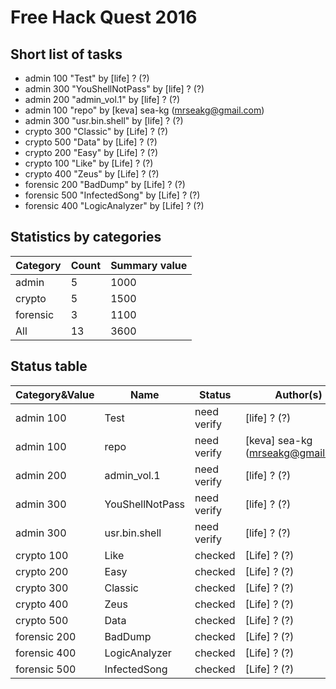 # Free Hack Quest 2016

## Short list of tasks

 * admin 100  "Test" by [life] ? (?)
 * admin 300  "YouShellNotPass" by [life] ? (?)
 * admin 200  "admin_vol.1" by [life] ? (?)
 * admin 100  "repo" by [keva] sea-kg (mrseakg@gmail.com)
 * admin 300  "usr.bin.shell" by [life] ? (?)
 * crypto 300  "Classic" by [Life] ? (?)
 * crypto 500  "Data" by [Life] ? (?)
 * crypto 200  "Easy" by [Life] ? (?)
 * crypto 100  "Like" by [Life] ? (?)
 * crypto 400  "Zeus" by [Life] ? (?)
 * forensic 200  "BadDump" by [Life] ? (?)
 * forensic 500  "InfectedSong" by [Life] ? (?)
 * forensic 400  "LogicAnalyzer" by [Life] ? (?)

## Statistics by categories

|Category|Count|Summary value
|---|---|---
|admin|5|1000
|crypto|5|1500
|forensic|3|1100
|All|13|3600


## Status table

|Category&Value|Name|Status|Author(s)
|---|---|---|---
|admin 100|Test|need verify|[life] ? (?)
|admin 100|repo|need verify|[keva] sea-kg (mrseakg@gmail.com)
|admin 200|admin_vol.1|need verify|[life] ? (?)
|admin 300|YouShellNotPass|need verify|[life] ? (?)
|admin 300|usr.bin.shell|need verify|[life] ? (?)
|crypto 100|Like|checked|[Life] ? (?)
|crypto 200|Easy|checked|[Life] ? (?)
|crypto 300|Classic|checked|[Life] ? (?)
|crypto 400|Zeus|checked|[Life] ? (?)
|crypto 500|Data|checked|[Life] ? (?)
|forensic 200|BadDump|checked|[Life] ? (?)
|forensic 400|LogicAnalyzer|checked|[Life] ? (?)
|forensic 500|InfectedSong|checked|[Life] ? (?)
